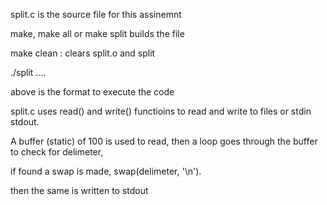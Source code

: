 split.c is the source file for this assinemnt

make, make all or make split builds the file 

make clean : clears split.o and split
 
./split <delimiter> <file> <file> ....

above is the format to execute the code

split.c uses read() and write() functioins to read and write to files or stdin stdout.

A buffer (static) of 100 is used to read, then a loop goes through the buffer to check for delimeter,

if found a swap is made, swap(delimeter, '\n').

then the same is written to stdout


